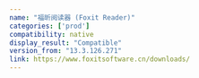 ```yaml
---
name: "福昕阅读器 (Foxit Reader)"
categories: ['prod']
compatibility: native
display_result: "Compatible"
version_from: "13.3.126.271"
link: https://www.foxitsoftware.cn/downloads/
---
```


